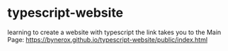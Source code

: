 # typescript-website
learning to create a website with typescript
the link takes you to the Main Page:
https://bynerox.github.io/typescript-website/public/index.html
